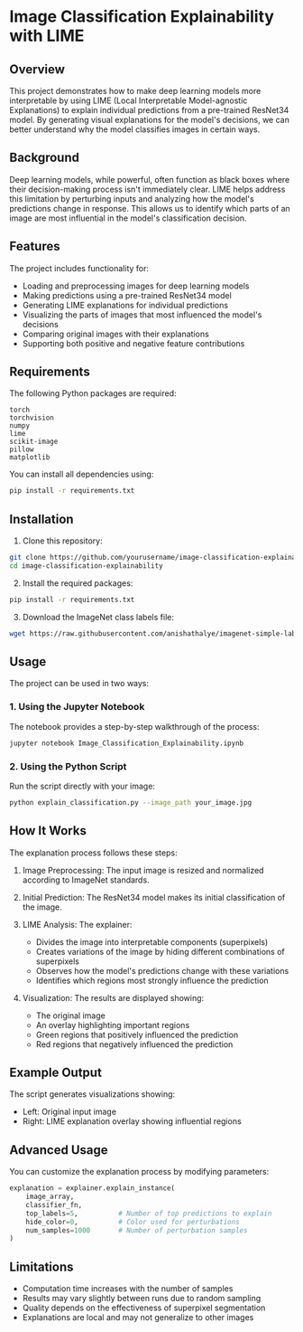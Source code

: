 # Image Classification Explainability with LIME

## Overview

This project demonstrates how to make deep learning models more interpretable by using LIME (Local Interpretable Model-agnostic Explanations) to explain individual predictions from a pre-trained ResNet34 model. By generating visual explanations for the model's decisions, we can better understand why the model classifies images in certain ways.

## Background

Deep learning models, while powerful, often function as black boxes where their decision-making process isn't immediately clear. LIME helps address this limitation by perturbing inputs and analyzing how the model's predictions change in response. This allows us to identify which parts of an image are most influential in the model's classification decision.

## Features

The project includes functionality for:
- Loading and preprocessing images for deep learning models
- Making predictions using a pre-trained ResNet34 model
- Generating LIME explanations for individual predictions
- Visualizing the parts of images that most influenced the model's decisions
- Comparing original images with their explanations
- Supporting both positive and negative feature contributions

## Requirements

The following Python packages are required:
```
torch
torchvision
numpy
lime
scikit-image
pillow
matplotlib
```

You can install all dependencies using:
```bash
pip install -r requirements.txt
```

## Installation

1. Clone this repository:
```bash
git clone https://github.com/yourusername/image-classification-explainability.git
cd image-classification-explainability
```

2. Install the required packages:
```bash
pip install -r requirements.txt
```

3. Download the ImageNet class labels file:
```bash
wget https://raw.githubusercontent.com/anishathalye/imagenet-simple-labels/master/imagenet-simple-labels.json
```

## Usage

The project can be used in two ways:

### 1. Using the Jupyter Notebook

The notebook provides a step-by-step walkthrough of the process:
```bash
jupyter notebook Image_Classification_Explainability.ipynb
```

### 2. Using the Python Script

Run the script directly with your image:
```bash
python explain_classification.py --image_path your_image.jpg
```

## How It Works

The explanation process follows these steps:

1. Image Preprocessing: The input image is resized and normalized according to ImageNet standards.

2. Initial Prediction: The ResNet34 model makes its initial classification of the image.

3. LIME Analysis: The explainer:
   - Divides the image into interpretable components (superpixels)
   - Creates variations of the image by hiding different combinations of superpixels
   - Observes how the model's predictions change with these variations
   - Identifies which regions most strongly influence the prediction

4. Visualization: The results are displayed showing:
   - The original image
   - An overlay highlighting important regions
   - Green regions that positively influenced the prediction
   - Red regions that negatively influenced the prediction

## Example Output

The script generates visualizations showing:
- Left: Original input image
- Right: LIME explanation overlay showing influential regions

## Advanced Usage

You can customize the explanation process by modifying parameters:
```python
explanation = explainer.explain_instance(
    image_array,
    classifier_fn,
    top_labels=5,          # Number of top predictions to explain
    hide_color=0,          # Color used for perturbations
    num_samples=1000       # Number of perturbation samples
)
```

## Limitations

- Computation time increases with the number of samples
- Results may vary slightly between runs due to random sampling
- Quality depends on the effectiveness of superpixel segmentation
- Explanations are local and may not generalize to other images

